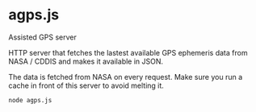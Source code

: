 # agps.js

Assisted GPS server

HTTP server that fetches the lastest available GPS ephemeris data from NASA / CDDIS and makes
it available in JSON.

The data is fetched from NASA on every request. Make sure you run a cache in front of this
server to avoid melting it.

```
node agps.js
```
